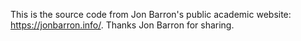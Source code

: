 This is the source code from Jon Barron's public academic website: https://jonbarron.info/. Thanks Jon Barron for sharing.
